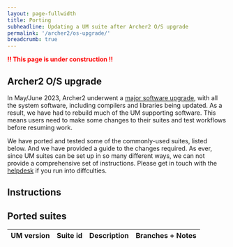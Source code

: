 ```yaml
---
layout: page-fullwidth
title: Porting
subheadline: Updating a UM suite after Archer2 O/S upgrade 
permalink: '/archer2/os-upgrade/'
breadcrumb: true
---
```


<font color="red"><b>!! This page is under construction !!</b></font>

## Archer2 O/S upgrade 

In May/June 2023, Archer2 underwent a [major software upgrade](https://docs.archer2.ac.uk/faq/upgrade-2023/), with all the system software, including compilers and libraries being updated. As a result, we have had to rebuild much of the UM supporting software. This means users need to make some changes to their suites and test workflows before resuming work. 

We have ported and tested some of the commonly-used suites, listed below. And we have provided a guide to the changes required. As ever, since UM suites can be set up in so many different ways, we can not provide a comprehensive set of instructions. Please get in touch with the [helpdesk](https://cms-helpdesk.ncas.ac.uk/) if you run into diffculties. 

## Instructions 


## Ported suites 

| UM version | Suite id | Description | Branches + Notes |
| ---------- | ------------ | ----------- | ----- |


